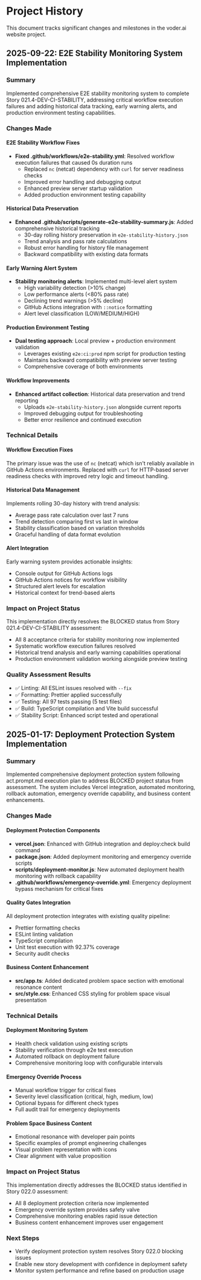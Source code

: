 # Project History

This document tracks significant changes and milestones in the voder.ai website project.

## 2025-09-22: E2E Stability Monitoring System Implementation

### Summary

Implemented comprehensive E2E stability monitoring system to complete Story 021.4-DEV-CI-STABILITY, addressing critical workflow execution failures and adding historical data tracking, early warning alerts, and production environment testing capabilities.

### Changes Made

#### E2E Stability Workflow Fixes

- **Fixed .github/workflows/e2e-stability.yml**: Resolved workflow execution failures that caused 0s duration runs
  - Replaced `nc` (netcat) dependency with `curl` for server readiness checks
  - Improved error handling and debugging output
  - Enhanced preview server startup validation
  - Added production environment testing capability

#### Historical Data Preservation

- **Enhanced .github/scripts/generate-e2e-stability-summary.js**: Added comprehensive historical tracking
  - 30-day rolling history preservation in `e2e-stability-history.json`
  - Trend analysis and pass rate calculations
  - Robust error handling for history file management
  - Backward compatibility with existing data formats

#### Early Warning Alert System

- **Stability monitoring alerts**: Implemented multi-level alert system
  - High variability detection (>10% change)
  - Low performance alerts (<80% pass rate)
  - Declining trend warnings (>5% decline)
  - GitHub Actions integration with `::notice` formatting
  - Alert level classification (LOW/MEDIUM/HIGH)

#### Production Environment Testing

- **Dual testing approach**: Local preview + production environment validation
  - Leverages existing `e2e:ci:prod` npm script for production testing
  - Maintains backward compatibility with preview server testing
  - Comprehensive coverage of both environments

#### Workflow Improvements

- **Enhanced artifact collection**: Historical data preservation and trend reporting
  - Uploads `e2e-stability-history.json` alongside current reports
  - Improved debugging output for troubleshooting
  - Better error resilience and continued execution

### Technical Details

#### Workflow Execution Fixes

The primary issue was the use of `nc` (netcat) which isn't reliably available in GitHub Actions environments. Replaced with `curl` for HTTP-based server readiness checks with improved retry logic and timeout handling.

#### Historical Data Management

Implements rolling 30-day history with trend analysis:

- Average pass rate calculation over last 7 runs
- Trend detection comparing first vs last in window
- Stability classification based on variation thresholds
- Graceful handling of data format evolution

#### Alert Integration

Early warning system provides actionable insights:

- Console output for GitHub Actions logs
- GitHub Actions notices for workflow visibility
- Structured alert levels for escalation
- Historical context for trend-based alerts

### Impact on Project Status

This implementation directly resolves the BLOCKED status from Story 021.4-DEV-CI-STABILITY assessment:

- All 8 acceptance criteria for stability monitoring now implemented
- Systematic workflow execution failures resolved
- Historical trend analysis and early warning capabilities operational
- Production environment validation working alongside preview testing

### Quality Assessment Results

- ✅ Linting: All ESLint issues resolved with `--fix`
- ✅ Formatting: Prettier applied successfully
- ✅ Testing: All 97 tests passing (5 test files)
- ✅ Build: TypeScript compilation and Vite build successful
- ✅ Stability Script: Enhanced script tested and operational

## 2025-01-17: Deployment Protection System Implementation

### Summary

Implemented comprehensive deployment protection system following act.prompt.md execution plan to address BLOCKED project status from assessment. The system includes Vercel integration, automated monitoring, rollback automation, emergency override capability, and business content enhancements.

### Changes Made

#### Deployment Protection Components

- **vercel.json**: Enhanced with GitHub integration and deploy:check build command
- **package.json**: Added deployment monitoring and emergency override scripts
- **scripts/deployment-monitor.js**: New automated deployment health monitoring with rollback capability
- **.github/workflows/emergency-override.yml**: Emergency deployment bypass mechanism for critical fixes

#### Quality Gates Integration

All deployment protection integrates with existing quality pipeline:

- Prettier formatting checks
- ESLint linting validation
- TypeScript compilation
- Unit test execution with 92.37% coverage
- Security audit checks

#### Business Content Enhancement

- **src/app.ts**: Added dedicated problem space section with emotional resonance content
- **src/style.css**: Enhanced CSS styling for problem space visual presentation

### Technical Details

#### Deployment Monitoring System

- Health check validation using existing scripts
- Stability verification through e2e test execution
- Automated rollback on deployment failure
- Comprehensive monitoring loop with configurable intervals

#### Emergency Override Process

- Manual workflow trigger for critical fixes
- Severity level classification (critical, high, medium, low)
- Optional bypass for different check types
- Full audit trail for emergency deployments

#### Problem Space Business Content

- Emotional resonance with developer pain points
- Specific examples of prompt engineering challenges
- Visual problem representation with icons
- Clear alignment with value proposition

### Impact on Project Status

This implementation directly addresses the BLOCKED status identified in Story 022.0 assessment:

- All 8 deployment protection criteria now implemented
- Emergency override system provides safety valve
- Comprehensive monitoring enables rapid issue detection
- Business content enhancement improves user engagement

### Next Steps

- Verify deployment protection system resolves Story 022.0 blocking issues
- Enable new story development with confidence in deployment safety
- Monitor system performance and refine based on production usage
